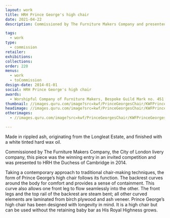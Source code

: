 ```yaml
---
layout: work
title: HRH Prince George's high chair
date: 2021-04-22
description: Commissioned by The Furniture Makers Company and presented to HRH the Duchess of Cambridge in 2014 for HRH Prince George. A child's high chair that grows with him.

tags:
  - work
type:
  - commission
retailer:
exhibitions:
collections:
order: 220
menus:
  - work
  - toCommission
design-date: 2014-01-01
social: HRH Prince George's high chair
awards:
  - Worshipful Company of Furniture Makers, Bespoke Guild Mark no. 451
thumbnail: //images.quru.com/image?src=kwf/PrinceGeorgesChair/KWFPrinceGeorgesChairFront34.jpg&width=170&height=170&right=0.875&left=0.15313&top=0.14134&bottom=0.9576
headimage: //images.quru.com/image?src=kwf/PrinceGeorgesChair/KWFPrinceGeorgesChairFront34.jpg&right=0.875&left=0.15313&top=0.14134&bottom=0.9576
otherimages:
  - //images.quru.com/image?src=kwf/PrinceGeorgesChair/KWFPrinceGeorgesChairRear34.jpg&bottom=0.90625&top=0.1125&left=0.06529&right=0.93814

---
```

Made in rippled ash, originating from the Longleat Estate, and finished with a white tinted hard wax oil.

Commissioned by The Furniture Makers Company, the City of London livery company, this piece was the winning entry in an invited competition and was presented to HRH the Duchess of Cambridge in 2014.

Taking a contemporary approach to traditional chair-making techniques, the form of Prince George’s high chair follows its function. The backrest curves around the body for comfort and provides a sense of containment. This curve also allows one front leg to flow seamlessly into the other. The front legs and the top rail of the backrest are steam bent; all other curved elements are laminated from birch plywood and ash veneer. Prince George’s high chair has been designed with longevity in mind. It is a high chair but can be used without the retaining baby bar as His Royal Highness grows.
